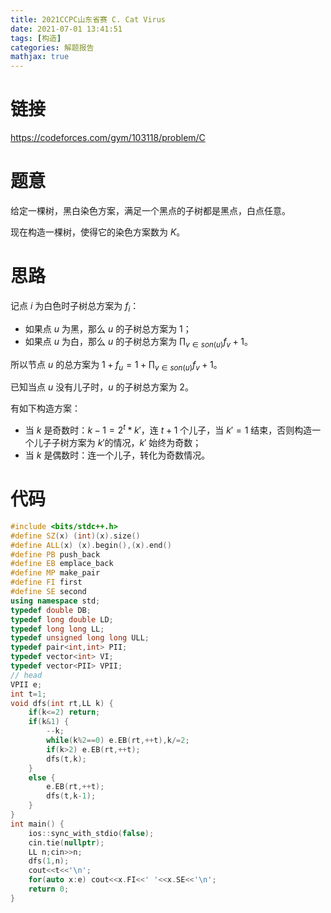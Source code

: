 ```yaml
---
title: 2021CCPC山东省赛 C. Cat Virus
date: 2021-07-01 13:41:51
tags: [构造]
categories: 解题报告
mathjax: true
---
```


# 链接

<https://codeforces.com/gym/103118/problem/C>

# 题意

给定一棵树，黑白染色方案，满足一个黑点的子树都是黑点，白点任意。

现在构造一棵树，使得它的染色方案数为 $K$。

<!--more-->

# 思路

记点 $i$ 为白色时子树总方案为 $f_i$：

- 如果点 $u$ 为黑，那么 $u$ 的子树总方案为 $1$；
- 如果点 $u$ 为白，那么 $u$ 的子树总方案为 $\prod_{v\in son(u)}{f_v+1}$。

所以节点 $u$ 的总方案为 $1+f_u=1+\prod_{v\in son(u)}{f_v+1}$。

已知当点 $u$ 没有儿子时，$u$ 的子树总方案为 $2$。

有如下构造方案：

- 当 $k$ 是奇数时：$k-1=2^t*k'$，连 $t+1$ 个儿子，当 $k'=1$ 结束，否则构造一个儿子子树方案为 $k'$的情况，$k'$ 始终为奇数；
- 当 $k$ 是偶数时：连一个儿子，转化为奇数情况。


# 代码

```cpp
#include <bits/stdc++.h>
#define SZ(x) (int)(x).size()
#define ALL(x) (x).begin(),(x).end()
#define PB push_back
#define EB emplace_back
#define MP make_pair
#define FI first
#define SE second
using namespace std;
typedef double DB;
typedef long double LD;
typedef long long LL;
typedef unsigned long long ULL;
typedef pair<int,int> PII;
typedef vector<int> VI;
typedef vector<PII> VPII;
// head
VPII e;
int t=1;
void dfs(int rt,LL k) {
    if(k<=2) return;
    if(k&1) {
        --k;
        while(k%2==0) e.EB(rt,++t),k/=2;
        if(k>2) e.EB(rt,++t);
        dfs(t,k);
    }
    else {
        e.EB(rt,++t);
        dfs(t,k-1);
    }
}
int main() {
    ios::sync_with_stdio(false);
    cin.tie(nullptr);
    LL n;cin>>n;
    dfs(1,n);
    cout<<t<<'\n';
    for(auto x:e) cout<<x.FI<<' '<<x.SE<<'\n';
    return 0;
}
```
